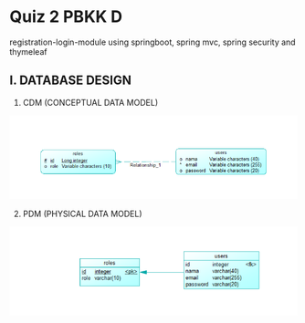 # Quiz 2 PBKK D
registration-login-module using springboot, spring mvc, spring security and thymeleaf

## I. DATABASE DESIGN

1. CDM (CONCEPTUAL DATA MODEL)
<img src="Design/CDM.png">

2. PDM (PHYSICAL DATA MODEL)
<img src="Design/PDM.png">
